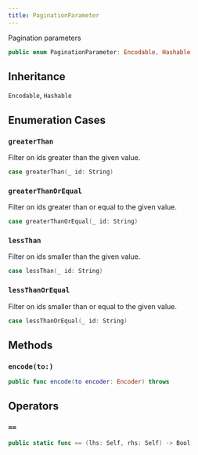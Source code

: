 ```yaml
---
title: PaginationParameter
---
```


Pagination parameters

``` swift
public enum PaginationParameter: Encodable, Hashable 
```

## Inheritance

`Encodable`, `Hashable`

## Enumeration Cases

### `greaterThan`

Filter on ids greater than the given value.

``` swift
case greaterThan(_ id: String)
```

### `greaterThanOrEqual`

Filter on ids greater than or equal to the given value.

``` swift
case greaterThanOrEqual(_ id: String)
```

### `lessThan`

Filter on ids smaller than the given value.

``` swift
case lessThan(_ id: String)
```

### `lessThanOrEqual`

Filter on ids smaller than or equal to the given value.

``` swift
case lessThanOrEqual(_ id: String)
```

## Methods

### `encode(to:)`

``` swift
public func encode(to encoder: Encoder) throws 
```

## Operators

### `==`

``` swift
public static func == (lhs: Self, rhs: Self) -> Bool 
```
